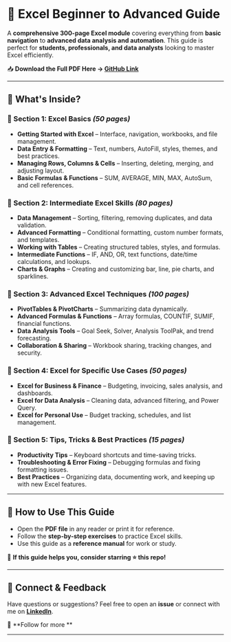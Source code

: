 # 📘 Excel Beginner to Advanced Guide  

A **comprehensive 300-page Excel module** covering everything from **basic navigation** to **advanced data analysis and automation**. This guide is perfect for **students, professionals, and data analysts** looking to master Excel efficiently.  

📥 **Download the Full PDF Here → [GitHub Link](https://github.com/sultan7557/Excel-Beginner-to-Advanced-Guide/blob/61b9125044acd6c93b13cec8d7184eb55a3a836d/EXCEL(Beginner%20to%20Advanced)%20by%20Muhammad%20Ali%20Sultan%20-%20English-Version%20(1)_compressed.pdf)**  

---

## **📌 What's Inside?**  

### **🔹 Section 1: Excel Basics** *(50 pages)*  
- **Getting Started with Excel** – Interface, navigation, workbooks, and file management.  
- **Data Entry & Formatting** – Text, numbers, AutoFill, styles, themes, and best practices.  
- **Managing Rows, Columns & Cells** – Inserting, deleting, merging, and adjusting layout.  
- **Basic Formulas & Functions** – SUM, AVERAGE, MIN, MAX, AutoSum, and cell references.  

### **🔹 Section 2: Intermediate Excel Skills** *(80 pages)*  
- **Data Management** – Sorting, filtering, removing duplicates, and data validation.  
- **Advanced Formatting** – Conditional formatting, custom number formats, and templates.  
- **Working with Tables** – Creating structured tables, styles, and formulas.  
- **Intermediate Functions** – IF, AND, OR, text functions, date/time calculations, and lookups.  
- **Charts & Graphs** – Creating and customizing bar, line, pie charts, and sparklines.  

### **🔹 Section 3: Advanced Excel Techniques** *(100 pages)*  
- **PivotTables & PivotCharts** – Summarizing data dynamically.  
- **Advanced Formulas & Functions** – Array formulas, COUNTIF, SUMIF, financial functions.  
- **Data Analysis Tools** – Goal Seek, Solver, Analysis ToolPak, and trend forecasting.  
- **Collaboration & Sharing** – Workbook sharing, tracking changes, and security.  

### **🔹 Section 4: Excel for Specific Use Cases** *(50 pages)*  
- **Excel for Business & Finance** – Budgeting, invoicing, sales analysis, and dashboards.  
- **Excel for Data Analysis** – Cleaning data, advanced filtering, and Power Query.  
- **Excel for Personal Use** – Budget tracking, schedules, and list management.  

### **🔹 Section 5: Tips, Tricks & Best Practices** *(15 pages)*  
- **Productivity Tips** – Keyboard shortcuts and time-saving tricks.  
- **Troubleshooting & Error Fixing** – Debugging formulas and fixing formatting issues.  
- **Best Practices** – Organizing data, documenting work, and keeping up with new Excel features.  

---

## **🚀 How to Use This Guide**  
- Open the **PDF file** in any reader or print it for reference.  
- Follow the **step-by-step exercises** to practice Excel skills.  
- Use this guide as a **reference manual** for work or study.  

📢 **If this guide helps you, consider starring ⭐ this repo!**  

---

## **📩 Connect & Feedback**  
Have questions or suggestions? Feel free to open an **issue** or connect with me on **[LinkedIn]([https://linkedin.com/in/YOUR_PROFILE](https://www.linkedin.com/in/muhammad-ali-sultans/))**.  

🔗 **Follow for more **  

---
